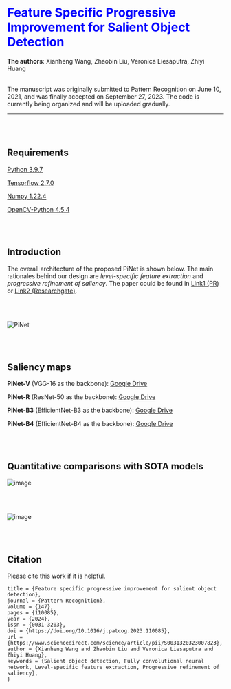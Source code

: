 <h1 style="color: blue;">Feature Specific Progressive Improvement for Salient Object Detection</h1>

**The authors**: Xianheng Wang, Zhaobin Liu, Veronica Liesaputra, Zhiyi Huang
<br/><br/>

The manuscript was originally submitted to Pattern Recognition on June 10, 2021, and was finally accepted on September 27, 2023. The code is currently being organized and will be uploaded gradually.
***
<br/><br/>
## Requirements

[Python 3.9.7](https://www.tensorflow.org/)

[Tensorflow 2.7.0](https://www.tensorflow.org/)

[Numpy 1.22.4](https://numpy.org/)

[OpenCV-Python 4.5.4](https://pypi.org/project/opencv-python/)

<br/><br/>
## Introduction

The overall architecture of the proposed PiNet is shown below. 
The main rationales behind our design are *level-specific feature extraction* and *progressive refinement of saliency*. The paper could be found in [Link1 (PR)](https://www.sciencedirect.com/science/article/pii/S0031320323007823) or [Link2 (Researchgate)](https://www.researchgate.net/publication/375073017_Feature_Specific_Progressive_Improvement_for_Salient_Object_Detection/citations).

<br/><br/>

![PiNet](https://github.com/Henrywang621/PiNet/assets/49090477/00fa14e5-64f5-4096-8a89-8a225821dc8d)

<br/><br/>

## Saliency maps
**PiNet-V** (VGG-16 as the backbone): [Google Drive](https://drive.google.com/drive/folders/1gkTOObZrFnId_iSFLRVvvvwRpkaHFreB?usp=sharing)

**PiNet-R** (ResNet-50 as the backbone): [Google Drive](https://drive.google.com/drive/folders/1mG_JZn1oh8JU-cor3ElCvi76aTlgDyZB?usp=sharing )

**PiNet-B3** (EfficientNet-B3 as the backbone): [Google Drive](https://drive.google.com/drive/folders/1obznKaEfyH0xFB04EuYvDJAZ7lJqOdjr?usp=sharing)

**PiNet-B4** (EfficientNet-B4 as the backbone): [Google Drive](https://drive.google.com/drive/folders/1lDTBRg3hXm9TanjocHo2dq1sGWTdvsHH?usp=sharing)

<br/><br/>

## Quantitative comparisons with SOTA models

![image](https://github.com/Henrywang621/PiNet/assets/49090477/4348fe57-a464-42d0-8537-78bfc60fecd4)

<br/><br/>

![image](https://github.com/Henrywang621/PiNet/assets/49090477/2ef827f4-8fcb-4513-bf05-63ae6768b45a)

<br/><br/>

## Citation

Please cite this work if it is helpful.

```@article{WANG2024110085,
title = {Feature specific progressive improvement for salient object detection},
journal = {Pattern Recognition},
volume = {147},
pages = {110085},
year = {2024},
issn = {0031-3203},
doi = {https://doi.org/10.1016/j.patcog.2023.110085},
url = {https://www.sciencedirect.com/science/article/pii/S0031320323007823},
author = {Xianheng Wang and Zhaobin Liu and Veronica Liesaputra and Zhiyi Huang},
keywords = {Salient object detection, Fully convolutional neural network, Level-specific feature extraction, Progressive refinement of saliency},
}

